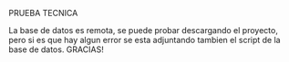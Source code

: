 <p>PRUEBA TECNICA</p>
La base de datos es remota, se puede probar descargando el proyecto, pero si es que hay algun error se esta adjuntando tambien el script de la base de datos.
GRACIAS!
